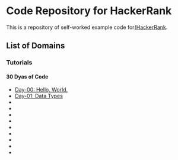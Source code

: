 # Code Repository for HackerRank
This is a repository of self-worked example code for[(HackerRank](https://www.hackerrank.com).
## List of Domains
### Tutorials
#### 30 Dyas of Code
+ [Day-00: Hello, World.](https://github.com/liberaliscomputing/hackerrank/blob/master/tutorials/thirty_days_of_code/day_00_hellow_world.md)
+ [Day-01: Data Types](https://github.com/liberaliscomputing/hackerrank/blob/master/tutorials/thirty_days_of_code/day_01_data_types.md)
+ 
+ 
+ 
+ 
+ 
+ 
+ 
+ 
+ 